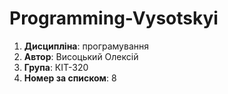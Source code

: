 # Programming-Vysotskyi
1. **Дисципліна**: програмування
2. **Автор**: Висоцький Олексій
3. **Група**: КІТ-320
4. **Номер за списком**: 8
